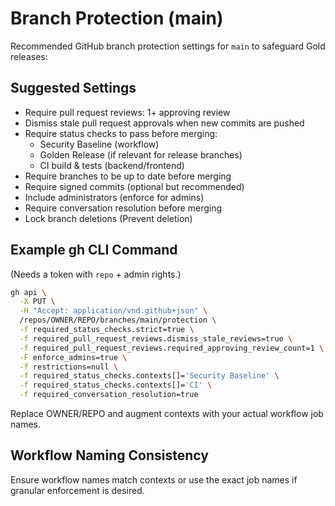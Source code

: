 # Branch Protection (main)

Recommended GitHub branch protection settings for `main` to safeguard Gold releases:

## Suggested Settings
- Require pull request reviews: 1+ approving review
- Dismiss stale pull request approvals when new commits are pushed
- Require status checks to pass before merging:
  - Security Baseline (workflow)
  - Golden Release (if relevant for release branches)
  - CI build & tests (backend/frontend)
- Require branches to be up to date before merging
- Require signed commits (optional but recommended)
- Include administrators (enforce for admins)
- Require conversation resolution before merging
- Lock branch deletions (Prevent deletion)

## Example gh CLI Command
(Needs a token with `repo` + admin rights.)
```bash
gh api \
  -X PUT \
  -H "Accept: application/vnd.github+json" \
  /repos/OWNER/REPO/branches/main/protection \
  -f required_status_checks.strict=true \
  -f required_pull_request_reviews.dismiss_stale_reviews=true \
  -f required_pull_request_reviews.required_approving_review_count=1 \
  -F enforce_admins=true \
  -f restrictions=null \
  -f required_status_checks.contexts[]='Security Baseline' \
  -f required_status_checks.contexts[]='CI' \
  -f required_conversation_resolution=true
```
Replace OWNER/REPO and augment contexts with your actual workflow job names.

## Workflow Naming Consistency
Ensure workflow names match contexts or use the exact job names if granular enforcement is desired.
